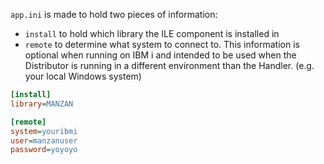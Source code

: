 `app.ini` is made to hold two pieces of information:

* `install` to hold which library the ILE component is installed in
* `remote` to determine what system to connect to. This information is optional when running on IBM i and intended to be used when the Distributor is running in a different environment than the Handler. (e.g. your local Windows system)

```ini
[install]
library=MANZAN

[remote]
system=youribmi
user=manzanuser
password=yoyoyo
```